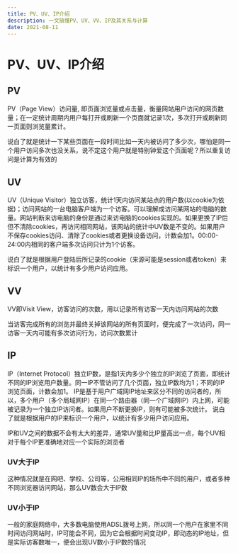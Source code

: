 ```yaml
---
title: PV、UV、IP介绍
description: 一文搞懂PV、UV、VV、IP及其关系与计算
date: 2021-08-11
---
```


# PV、UV、IP介绍

## PV

PV（Page View）访问量, 即页面浏览量或点击量，衡量网站用户访问的网页数量；在一定统计周期内用户每打开或刷新一个页面就记录1次，多次打开或刷新同一页面则浏览量累计。

说白了就是统计一下某些页面在一段时间比如一天内被访问了多少次，哪怕是同一个用户访问多次也没关系，说不定这个用户就是特别钟爱这个页面呢？所以重复访问是计算为有效的

## UV

UV（Unique Visitor）独立访客，统计1天内访问某站点的用户数(以cookie为依据)；访问网站的一台电脑客户端为一个访客。可以理解成访问某网站的电脑的数量。网站判断来访电脑的身份是通过来访电脑的cookies实现的。如果更换了IP后但不清除cookies，再访问相同网站，该网站的统计中UV数是不变的。如果用户不保存cookies访问、清除了cookies或者更换设备访问，计数会加1。00:00-24:00内相同的客户端多次访问只计为1个访客。

说白了就是根据用户登陆后所记录的cookie（来源可能是session或者token）来标识一个用户，以统计有多少用户访问应用。

## VV

VV即Visit View，访客访问的次数，用以记录所有访客一天内访问网站的次数

当访客完成所有的浏览并最终关掉该网站的所有页面时，便完成了一次访问，同一访客一天内可能有多次访问行为，访问次数累计

## IP

IP（Internet Protocol）独立IP数，是指1天内多少个独立的IP浏览了页面，即统计不同的IP浏览用户数量。同一IP不管访问了几个页面，独立IP数均为1；不同的IP浏览页面，计数会加1。 IP是基于用户广域网IP地址来区分不同的访问者的，所以，多个用户（多个局域网IP）在同一个路由器（同一个广域网IP）内上网，可能被记录为一个独立IP访问者。如果用户不断更换IP，则有可能被多次统计。 说白了就是根据用户的IP来标识一个用户，以统计有多少用户访问应用。

IP和UV之间的数据不会有太大的差异，通常UV量和比IP量高出一点，每个UV相对于每个IP更准确地对应一个实际的浏览者

### UV大于IP

这种情况就是在网吧、学校、公司等，公用相同IP的场所中不同的用户，或者多种不同浏览器访问网站，那么UV数会大于IP数

### UV小于IP

一般的家庭网络中，大多数电脑使用ADSL拨号上网，所以同一个用户在家里不同时间访问网站时，IP可能会不同，因为它会根据时间变动IP，即动态的IP地址，但是实际访客数唯一，便会出现UV数小于IP数的情况
